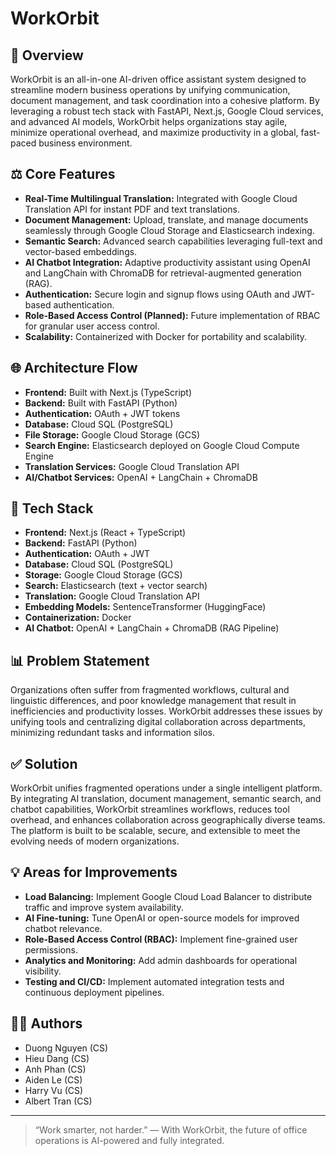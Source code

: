 # WorkOrbit

## 🚀 Overview
WorkOrbit is an all-in-one AI-driven office assistant system designed to streamline modern business operations by unifying communication, document management, and task coordination into a cohesive platform. By leveraging a robust tech stack with FastAPI, Next.js, Google Cloud services, and advanced AI models, WorkOrbit helps organizations stay agile, minimize operational overhead, and maximize productivity in a global, fast-paced business environment.

## ⚖️ Core Features
- **Real-Time Multilingual Translation:** Integrated with Google Cloud Translation API for instant PDF and text translations.
- **Document Management:** Upload, translate, and manage documents seamlessly through Google Cloud Storage and Elasticsearch indexing.
- **Semantic Search:** Advanced search capabilities leveraging full-text and vector-based embeddings.
- **AI Chatbot Integration:** Adaptive productivity assistant using OpenAI and LangChain with ChromaDB for retrieval-augmented generation (RAG).
- **Authentication:** Secure login and signup flows using OAuth and JWT-based authentication.
- **Role-Based Access Control (Planned):** Future implementation of RBAC for granular user access control.
- **Scalability:** Containerized with Docker for portability and scalability.

## 🌐 Architecture Flow
- **Frontend:** Built with Next.js (TypeScript)
- **Backend:** Built with FastAPI (Python)
- **Authentication:** OAuth + JWT tokens
- **Database:** Cloud SQL (PostgreSQL)
- **File Storage:** Google Cloud Storage (GCS)
- **Search Engine:** Elasticsearch deployed on Google Cloud Compute Engine
- **Translation Services:** Google Cloud Translation API
- **AI/Chatbot Services:** OpenAI + LangChain + ChromaDB

## 🔧 Tech Stack
- **Frontend:** Next.js (React + TypeScript)
- **Backend:** FastAPI (Python)
- **Authentication:** OAuth + JWT
- **Database:** Cloud SQL (PostgreSQL)
- **Storage:** Google Cloud Storage (GCS)
- **Search:** Elasticsearch (text + vector search)
- **Translation:** Google Cloud Translation API
- **Embedding Models:** SentenceTransformer (HuggingFace)
- **Containerization:** Docker
- **AI Chatbot:** OpenAI + LangChain + ChromaDB (RAG Pipeline)

## 📊 Problem Statement
Organizations often suffer from fragmented workflows, cultural and linguistic differences, and poor knowledge management that result in inefficiencies and productivity losses. WorkOrbit addresses these issues by unifying tools and centralizing digital collaboration across departments, minimizing redundant tasks and information silos.

## ✅ Solution
WorkOrbit unifies fragmented operations under a single intelligent platform. By integrating AI translation, document management, semantic search, and chatbot capabilities, WorkOrbit streamlines workflows, reduces tool overhead, and enhances collaboration across geographically diverse teams. The platform is built to be scalable, secure, and extensible to meet the evolving needs of modern organizations.

## 💡 Areas for Improvements
- **Load Balancing:** Implement Google Cloud Load Balancer to distribute traffic and improve system availability.
- **AI Fine-tuning:** Tune OpenAI or open-source models for improved chatbot relevance.
- **Role-Based Access Control (RBAC):** Implement fine-grained user permissions.
- **Analytics and Monitoring:** Add admin dashboards for operational visibility.
- **Testing and CI/CD:** Implement automated integration tests and continuous deployment pipelines.

## 👩‍💼 Authors
- Duong Nguyen (CS)
- Hieu Dang (CS)
- Anh Phan (CS)
- Aiden Le (CS)
- Harry Vu (CS)
- Albert Tran (CS)

---

> “Work smarter, not harder.” — With WorkOrbit, the future of office operations is AI-powered and fully integrated.

